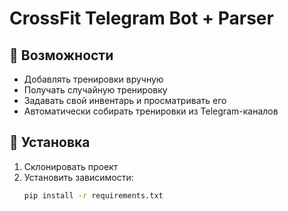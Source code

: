 # CrossFit Telegram Bot + Parser

## 🚀 Возможности
- Добавлять тренировки вручную
- Получать случайную тренировку
- Задавать свой инвентарь и просматривать его
- Автоматически собирать тренировки из Telegram-каналов

## 🔧 Установка
1. Склонировать проект
2. Установить зависимости:
   ```bash
   pip install -r requirements.txt
